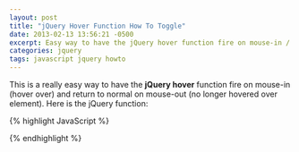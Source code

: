 ```yaml
---
layout: post
title: "jQuery Hover Function How To Toggle"
date: 2013-02-13 13:56:21 -0500
excerpt: Easy way to have the jQuery hover function fire on mouse-in / hover over
categories: jquery
tags: javascript jquery howto
---
```

This is a really easy way to have the **jQuery hover** function fire on mouse-in (hover over) and return to normal on mouse-out (no longer hovered over element). Here is the jQuery function:

{% highlight JavaScript %}
<script type="text/javascript">
  $('.yourclass').hover(function(){
    alert('hover in');
  }, function(){
    alert('hover out');
  });
</script>
{% endhighlight %}
